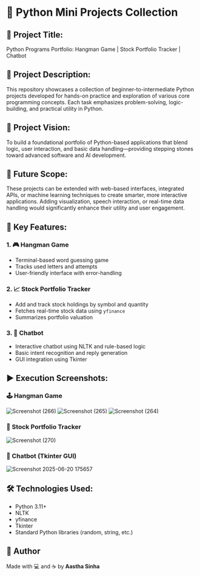 # 🐍 Python Mini Projects Collection

## 📌 Project Title:
Python Programs Portfolio: Hangman Game | Stock Portfolio Tracker | Chatbot

## 📖 Project Description:

This repository showcases a collection of beginner-to-intermediate Python projects developed for hands-on practice and exploration of various core programming concepts. Each task emphasizes problem-solving, logic-building, and practical utility in Python.

## 🎯 Project Vision:

To build a foundational portfolio of Python-based applications that blend logic, user interaction, and basic data handling—providing stepping stones toward advanced software and AI development.

## 🔮 Future Scope:

These projects can be extended with web-based interfaces, integrated APIs, or machine learning techniques to create smarter, more interactive applications. Adding visualization, speech interaction, or real-time data handling would significantly enhance their utility and user engagement.

## 🌟 Key Features:

### 1. 🎮 Hangman Game
- Terminal-based word guessing game
- Tracks used letters and attempts
- User-friendly interface with error-handling

### 2. 📈 Stock Portfolio Tracker
- Add and track stock holdings by symbol and quantity
- Fetches real-time stock data using `yfinance`
- Summarizes portfolio valuation

### 3. 🤖 Chatbot
- Interactive chatbot using NLTK and rule-based logic
- Basic intent recognition and reply generation
- GUI integration using Tkinter

## ▶️ Execution Screenshots:

### 🕹 Hangman Game

![Screenshot (266)](https://github.com/user-attachments/assets/419e8f30-24fc-47ae-8978-823cc6a47f65)
![Screenshot (265)](https://github.com/user-attachments/assets/97e160c9-dbac-4331-b6ee-bae1a5432cc3)
![Screenshot (264)](https://github.com/user-attachments/assets/b8d7e440-2f77-4bb6-a369-d37daba3f2e1)


### 💼 Stock Portfolio Tracker

![Screenshot (270)](https://github.com/user-attachments/assets/4bd992a5-df23-45a4-be0f-e77e4c2bc2de)

### 💬 Chatbot (Tkinter GUI)

![Screenshot 2025-06-20 175657](https://github.com/user-attachments/assets/8b583d01-e3c1-4b41-a4c7-6eebdbe44f4b)



## 🛠 Technologies Used:
- Python 3.11+
- NLTK
- yfinance
- Tkinter
- Standard Python libraries (random, string, etc.)


## 🙌 Author

Made with 💻 and ☕ by **Aastha Sinha**
